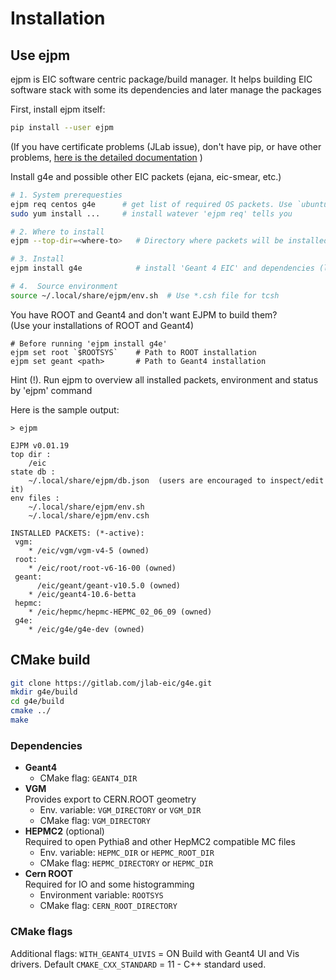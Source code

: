 # Installation

## Use ejpm

ejpm is EIC software centric package/build manager. It helps building
EIC software stack with some its dependencies and later manage the packages

First, install ejpm itself:

```bash
pip install --user ejpm
```
(If you have certificate problems (JLab issue), don't have pip, or have other problems, 
[here is the detailed documentation](https://gitlab.com/eic/ejpm) )

Install g4e and possible other EIC packets (ejana, eic-smear, etc.)
```bash
# 1. System prerequesties
ejpm req centos g4e      # get list of required OS packets. Use `ubuntu` on debian  
sudo yum install ...     # install watever 'ejpm req' tells you

# 2. Where to install
ejpm --top-dir=<where-to>   # Directory where packets will be installed

# 3. Install
ejpm install g4e            # install 'Geant 4 EIC' and dependencies (like vgm, hepmc)

# 4.  Source environment
source ~/.local/share/ejpm/env.sh  # Use *.csh file for tcsh
```

You have ROOT and Geant4 and don't want EJPM to build them?  
(Use your installations of ROOT and Geant4)

```
# Before running 'ejpm install g4e'
ejpm set root `$ROOTSYS`    # Path to ROOT installation
ejpm set geant <path>       # Path to Geant4 installation   
```

Hint (!). Run ejpm to overview all installed packets, environment and status by 'ejpm' command

Here is the sample output:  
```
> ejpm

EJPM v0.01.19
top dir :
    /eic
state db :
    ~/.local/share/ejpm/db.json  (users are encouraged to inspect/edit it)
env files :
    ~/.local/share/ejpm/env.sh
    ~/.local/share/ejpm/env.csh

INSTALLED PACKETS: (*-active):
 vgm:
    * /eic/vgm/vgm-v4-5 (owned) 
 root:
    * /eic/root/root-v6-16-00 (owned)
 geant:
      /eic/geant/geant-v10.5.0 (owned)
    * /eic/geant4-10.6-betta
 hepmc:
    * /eic/hepmc/hepmc-HEPMC_02_06_09 (owned) 
 g4e:
    * /eic/g4e/g4e-dev (owned)
```



## CMake build

```bash
git clone https://gitlab.com/jlab-eic/g4e.git
mkdir g4e/build
cd g4e/build
cmake ../
make
```

### Dependencies

- **Geant4**
   - CMake flag: `GEANT4_DIR`   
- **VGM**  
   Provides export to CERN.ROOT geometry
   - Env. variable: `VGM_DIRECTORY` or `VGM_DIR`
   - CMake flag: `VGM_DIRECTORY`
- **HEPMC2** (optional)  
    Required to open Pythia8 and other HepMC2 compatible MC files   
   - Env. variable: `HEPMC_DIR` or `HEPMC_ROOT_DIR`
   - CMake flag: `HEPMC_DIRECTORY` or `HEPMC_DIR`
- **Cern ROOT**  
   Required for IO and some histogramming
   - Environment variable: `ROOTSYS`
   - CMake flag: `CERN_ROOT_DIRECTORY`


### CMake flags

Additional flags:
`WITH_GEANT4_UIVIS` = ON Build with Geant4 UI and Vis drivers. Default
`CMAKE_CXX_STANDARD` = 11 - C++ standard used.





